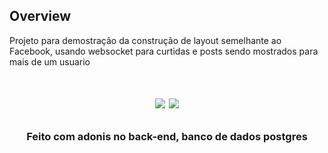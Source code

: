 ## Overview

Projeto para demostração da construção de layout semelhante ao Facebook, usando websocket para
curtidas e posts sendo mostrados para mais de um usuario

<h1 align="center">

![](images/image1.png)
![](images/image2.png)

</h1>

<h3 align="center">
Feito com adonis no back-end, banco de dados postgres
</h3>
